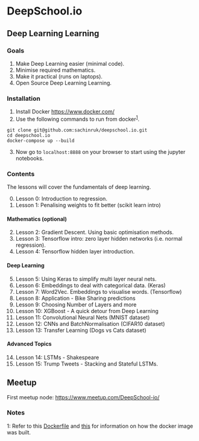 # DeepSchool.io
## Deep Learning Learning

### Goals
1. Make Deep Learning easier (minimal code).
2. Minimise required mathematics.
3. Make it practical (runs on laptops).
4. Open Source Deep Learning Learning.

### Installation
1. Install Docker https://www.docker.com/
2. Use the following commands to run from docker<sup>[1](#myfootnote1)</sup>.
```
git clone git@github.com:sachinruk/deepschool.io.git
cd deepschool.io
docker-compose up --build
```
3. Now go to `localhost:8888` on your browser to start using the jupyter notebooks.

### Contents
The lessons will cover the fundamentals of deep learning.

0. Lesson 0: Introduction to regression.
1. Lesson 1: Penalising weights to fit better (scikit learn intro)
#### Mathematics (optional)
2. Lesson 2: Gradient Descent. Using basic optimisation methods.
3. Lesson 3: Tensorflow intro: zero layer hidden networks (i.e. normal regression).
4. Lesson 4: Tensorflow hidden layer introduction.
#### Deep Learning
5. Lesson 5: Using Keras to simplify multi layer neural nets.
6. Lesson 6: Embeddings to deal with categorical data. (Keras)
7. Lesson 7: Word2Vec. Embeddings to visualise words. (Tensorflow)
8. Lesson 8: Application - Bike Sharing predictions
9. Lesson 9: Choosing Number of Layers and more
10. Lesson 10: XGBoost - A quick detour from Deep Learning
11. Lesson 11: Convolutional Neural Nets (MNIST dataset)
12. Lesson 12: CNNs and BatchNormalisation (CIFAR10 dataset)
13. Lesson 13: Transfer Learning (Dogs vs Cats dataset)
#### Advanced Topics
14. Lesson 14: LSTMs - Shakespeare
15. Lesson 15: Trump Tweets - Stacking and Stateful LSTMs.

## Meetup
First meetup node:
https://www.meetup.com/DeepSchool-io/

### Notes
<a name="myfootnote1">1</a>: Refer to this [Dockerfile](https://github.com/sachinruk/Dockerfiles/blob/master/ML_class/Dockerfile) and [this](https://github.com/sachinruk/Dockerfiles/blob/master/DS_base/Dockerfile) for information on how the docker image was built.
